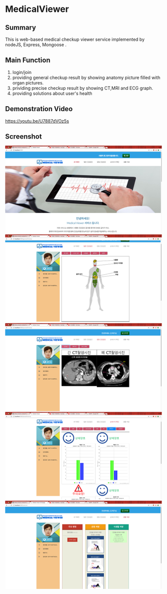 # MedicalViewer   
## Summary   
This is web-based medical checkup viewer service implemented by nodeJS, Express, Mongoose .   
## Main Function   
1. login/join   
2. providing general checkup result by showing anatomy picture filled with organ pictures.   
3. prividing precise checkup result by showing CT,MRI and ECG graph.   
4. providing solutions about user's health    
## Demonstration Video   
https://youtu.be/U7887dVOz5s   
## Screenshot   
![p1](p1.png)
![p2](p2.png)
![p3](p3.png)
![p4](p4.png)
![p5](p5.png)
